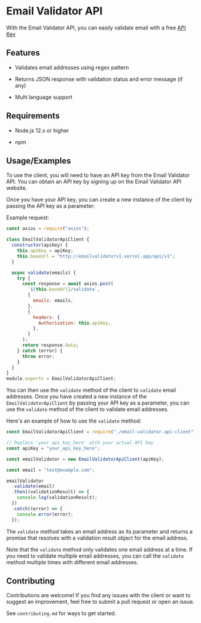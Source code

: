 # Email Validator API

With the Email Validator API, you can easily validate email with a free [API Key](https://emailvalidatorv1.vercel.app/login)

## Features

- Validates email addresses using regex pattern

- Returns JSON response with validation status and error message (if any)

- Multi language support

## Requirements

- Node.js 12.x or higher

- npm

## Usage/Examples

To use the client, you will need to have an API key from the Email Validator API. You can obtain an API key by signing up on the Email Validator API website.

Once you have your API key, you can create a new instance of the client by passing the API key as a parameter:

Example request:

```javascript
const axios = require("axios");

class EmailValidatorApiClient {
  constructor(apiKey) {
    this.apiKey = apiKey;
    this.baseUrl = "http://emailvalidatorv1.vercel.app/api/v1";
  }

  async validate(emails) {
    try {
      const response = await axios.post(
        `${this.baseUrl}/validate`,
        {
          emails: emails,
        },
        {
          headers: {
            Authorization: this.apiKey,
          },
        }
      );
      return response.data;
    } catch (error) {
      throw error;
    }
  }
}
module.exports = EmailValidatorApiClient;
```

You can then use the `validate` method of the client to `validate` email addresses. Once you have created a new instance of the `EmailValidatorApiClient` by passing your API key as a parameter, you can use the `validate` method of the client to validate email addresses.

Here's an example of how to use the `validate` method:

```javascript
const EmailValidatorApiClient = require("./email-validator-api-client");

// Replace 'your_api_key_here' with your actual API key
const apiKey = "your_api_key_here";

const emailValidator = new EmailValidatorApiClient(apiKey);

const email = "test@example.com";

emailValidator
  .validate(email)
  .then((validationResult) => {
    console.log(validationResult);
  })
  .catch((error) => {
    console.error(error);
  });
```

The `validate` method takes an email address as its parameter and returns a promise that resolves with a validation result object for the email address.

Note that the `validate` method only validates one email address at a time. If you need to validate multiple email addresses, you can call the `validate` method multiple times with different email addresses.

## Contributing

Contributions are welcome! If you find any issues with the client or want to suggest an improvement, feel free to submit a pull request or open an issue.

See `contributing.md` for ways to get started.
